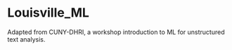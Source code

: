 # Louisville_ML
Adapted from CUNY-DHRI, a workshop introduction to ML for unstructured text analysis. 
